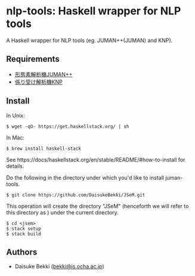# nlp-tools: Haskell wrapper for NLP tools

A Haskell wrapper for NLP tools (eg. JUMAN++(JUMAN) and KNP).

## Requirements
- [形態素解析機JUMAN++](http://nlp.ist.i.kyoto-u.ac.jp/index.php?JUMAN++)
- [係り受け解析機KNP](http://nlp.ist.i.kyoto-u.ac.jp/index.php?KNP)

## Install
In Unix:
```
$ wget -qO- https://get.haskellstack.org/ | sh
```
In Mac:
```
$ brew install haskell-stack
```
See https://docs/haskellstack.org/en/stable/README/#how-to-install for details.

Do the following in the directory under which you'd like to install juman-tools.
```
$ git clone https://github.com/DaisukeBekki/JSeM.git
```
This operation will create the directory "JSeM" (henceforth we will refer to this directory as <jsem>) under the current directory.

```
$ cd <jsem>
$ stack setup
$ stack build
```

## Authors ##
- Daisuke Bekki (bekki@is.ocha.ac.jp)

